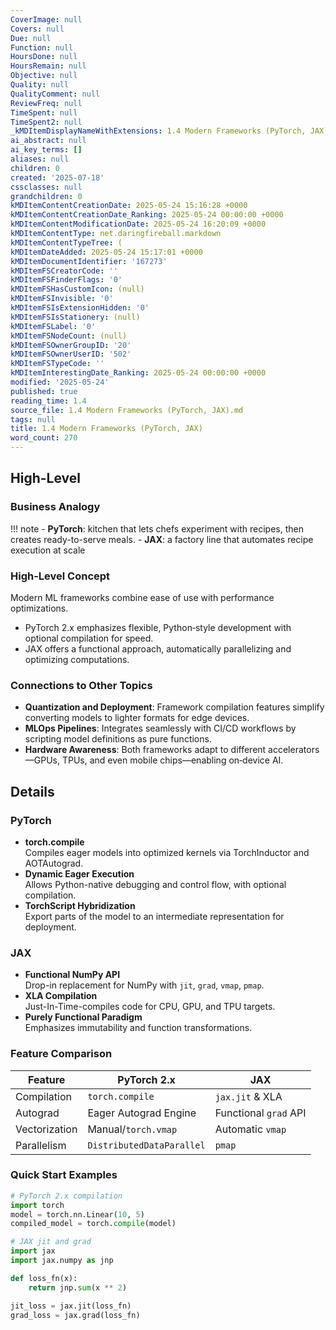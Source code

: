 ```yaml
---
CoverImage: null
Covers: null
Due: null
Function: null
HoursDone: null
HoursRemain: null
Objective: null
Quality: null
QualityComment: null
ReviewFreq: null
TimeSpent: null
TimeSpent2: null
_kMDItemDisplayNameWithExtensions: 1.4 Modern Frameworks (PyTorch, JAX).md
ai_abstract: null
ai_key_terms: []
aliases: null
children: 0
created: '2025-07-18'
cssclasses: null
grandchildren: 0
kMDItemContentCreationDate: 2025-05-24 15:16:28 +0000
kMDItemContentCreationDate_Ranking: 2025-05-24 00:00:00 +0000
kMDItemContentModificationDate: 2025-05-24 16:20:09 +0000
kMDItemContentType: net.daringfireball.markdown
kMDItemContentTypeTree: (
kMDItemDateAdded: 2025-05-24 15:17:01 +0000
kMDItemDocumentIdentifier: '167273'
kMDItemFSCreatorCode: ''
kMDItemFSFinderFlags: '0'
kMDItemFSHasCustomIcon: (null)
kMDItemFSInvisible: '0'
kMDItemFSIsExtensionHidden: '0'
kMDItemFSIsStationery: (null)
kMDItemFSLabel: '0'
kMDItemFSNodeCount: (null)
kMDItemFSOwnerGroupID: '20'
kMDItemFSOwnerUserID: '502'
kMDItemFSTypeCode: ''
kMDItemInterestingDate_Ranking: 2025-05-24 00:00:00 +0000
modified: '2025-05-24'
published: true
reading_time: 1.4
source_file: 1.4 Modern Frameworks (PyTorch, JAX).md
tags: null
title: 1.4 Modern Frameworks (PyTorch, JAX)
word_count: 270
---
```


## High-Level
### Business Analogy
!!! note
    - **PyTorch**: kitchen that lets chefs experiment with recipes, then creates ready-to-serve meals. 
    - **JAX**: a factory line that automates recipe execution at scale


### High-Level Concept
Modern ML frameworks combine ease of use with performance optimizations.
- PyTorch 2.x emphasizes flexible, Python‑style development with optional compilation for speed.
- JAX offers a functional approach, automatically parallelizing and optimizing computations.

### Connections to Other Topics
- **Quantization and Deployment**: Framework compilation features simplify converting models to lighter formats for edge devices.  
- **MLOps Pipelines**: Integrates seamlessly with CI/CD workflows by scripting model definitions as pure functions.  
- **Hardware Awareness**: Both frameworks adapt to different accelerators—GPUs, TPUs, and even mobile chips—enabling on‑device AI.

## Details
### PyTorch
- **torch.compile**  
  Compiles eager models into optimized kernels via TorchInductor and AOTAutograd.
- **Dynamic Eager Execution**  
  Allows Python-native debugging and control flow, with optional compilation.
- **TorchScript Hybridization**  
  Export parts of the model to an intermediate representation for deployment.

### JAX
- **Functional NumPy API**  
  Drop-in replacement for NumPy with `jit`, `grad`, `vmap`, `pmap`.
- **XLA Compilation**  
  Just-In-Time-compiles code for CPU, GPU, and TPU targets.
- **Purely Functional Paradigm**  
  Emphasizes immutability and function transformations.

### Feature Comparison
| Feature            | PyTorch 2.x             | JAX                       |
|--------------------|-------------------------|---------------------------|
| Compilation        | `torch.compile`         | `jax.jit` & XLA           |
| Autograd           | Eager Autograd Engine   | Functional `grad` API     |
| Vectorization      | Manual/`torch.vmap`     | Automatic `vmap`          |
| Parallelism        | `DistributedDataParallel` | `pmap`                    |

### Quick Start Examples
```python
# PyTorch 2.x compilation
import torch
model = torch.nn.Linear(10, 5)
compiled_model = torch.compile(model)
```

```python
# JAX jit and grad
import jax
import jax.numpy as jnp

def loss_fn(x):
    return jnp.sum(x ** 2)

jit_loss = jax.jit(loss_fn)
grad_loss = jax.grad(loss_fn)
```